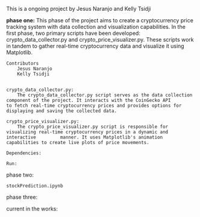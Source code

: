 This is a ongoing project by Jesus Naranjo and Kelly Tsidji

**phase one:**
    This phase of the project aims to create a cryptocurrency price tracking system with data collection and visualization capabilities.      In the first phase, two primary scripts have been developed: crypto_data_collector.py and crypto_price_visualizer.py. These scripts 
    work in tandem to gather real-time cryptocurrency data and visualize it using Matplotlib.

    Contributors
        Jesus Naranjo
        Kelly Tsidji


    crypto_data_collector.py:
        The crypto_data_collector.py script serves as the data collection component of the project. It interacts with the CoinGecko API           to fetch real-time cryptocurrency prices and provides options for displaying and saving the collected data.

    crypto_price_visualizer.py:
        The crypto_price_visualizer.py script is responsible for visualizing real-time cryptocurrency prices in a dynamic and interactive         manner. It uses Matplotlib's animation capabilities to create live plots of price movements.

    Dependencies:

    Run:
        

    

    


phase two:

    stockPrediction.ipynb

phase three:


current in the works:

